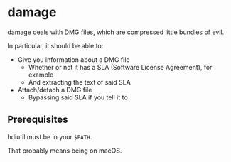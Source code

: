 # damage

damage deals with DMG files, which are compressed little bundles of evil.

In particular, it should be able to:

  * Give you information about a DMG file
    * Whether or not it has a SLA (Software License Agreement), for example
    * And extracting the text of said SLA
  * Attach/detach a DMG file
    * Bypassing said SLA if you tell it to

## Prerequisites

hdiutil must be in your `$PATH`.

That probably means being on macOS.
